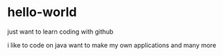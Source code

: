 # hello-world
just want to learn coding with github

i like to code on java
want to make my own applications and many more
